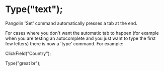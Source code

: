 # Type("text");



Pangolin 'Set' command automatically presses a tab at the end.

For cases where you don't want the automatic tab to happen (for example when you are testing an
autocomplete and you just want to type the first few letters) there is now a 'type' command.
For example:

ClickField("Country");

Type("great br");
